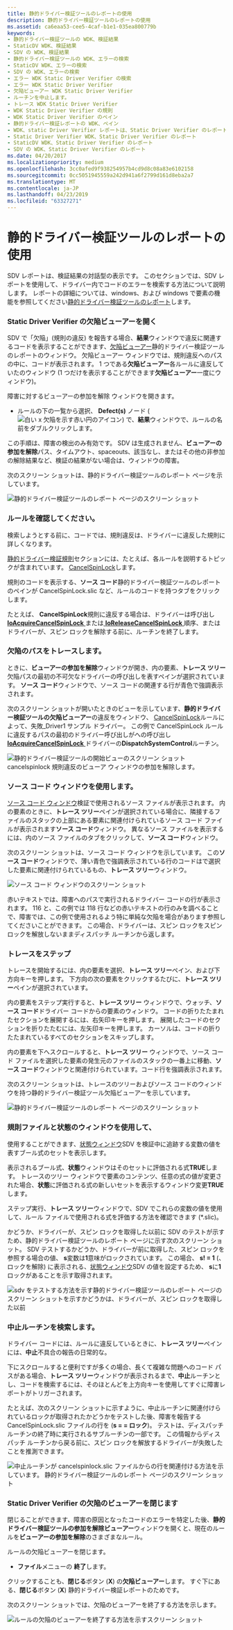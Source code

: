 ```yaml
---
title: 静的ドライバー検証ツールのレポートの使用
description: 静的ドライバー検証ツールのレポートの使用
ms.assetid: ca6eaa53-cee5-4caf-b1e1-035ea800779b
keywords:
- 静的ドライバー検証ツールの WDK、検証結果
- StaticDV WDK、検証結果
- SDV の WDK、検証結果
- 静的ドライバー検証ツールの WDK、エラーの検索
- StaticDV WDK、エラーの検索
- SDV の WDK、エラーの検索
- エラー WDK Static Driver Verifier の検索
- エラー WDK Static Driver Verifier
- 欠陥ビューアー WDK Static Driver Verifier
- ルーチンを中止します。
- トレース WDK Static Driver Verifier
- WDK Static Driver Verifier の規則
- WDK Static Driver Verifier のペイン
- 静的ドライバー検証レポートの WDK、ペイン
- WDK、static Driver Verifier レポートは、Static Driver Verifier のレポートについて
- Static Driver Verifier WDK、Static Driver Verifier のレポート
- StaticDV WDK、Static Driver Verifier のレポート
- SDV の WDK、Static Driver Verifier のレポート
ms.date: 04/20/2017
ms.localizationpriority: medium
ms.openlocfilehash: 3cc0afed9f938254957b4cd9d8c08a83e6102158
ms.sourcegitcommit: 0cc5051945559a242d941a6f2799d161d8eba2a7
ms.translationtype: MT
ms.contentlocale: ja-JP
ms.lasthandoff: 04/23/2019
ms.locfileid: "63327271"
---
```

# <a name="using-the-static-driver-verifier-report"></a>静的ドライバー検証ツールのレポートの使用


SDV レポートは、検証結果の対話型の表示です。 このセクションでは、SDV レポートを使用して、ドライバー内でコードのエラーを検索する方法について説明します。 レポートの詳細については、windows、および windows で要素の機能を参照してください[静的ドライバー検証ツールのレポート](static-driver-verifier-report.md)します。

### <a name="span-idopenthestaticdriververifierdefectviewerspanspan-idopenthestaticdriververifierdefectviewerspanopen-the-static-driver-verifier-defect-viewer"></a><span id="open_the_static_driver_verifier_defect_viewer"></span><span id="OPEN_THE_STATIC_DRIVER_VERIFIER_DEFECT_VIEWER"></span>Static Driver Verifier の欠陥ビューアーを開く

SDV で「欠陥」(規則の違反) を報告する場合、**結果**ウィンドウで違反に関連するコードを表示することができます、[欠陥ビューアー](defect-viewer.md)静的ドライバー検証ツールのレポートのウィンドウ。 欠陥ビューアー ウィンドウでは、規則違反へのパスの中に、コードが表示されます。 1 つである**欠陥ビューアー**各ルールに違反していたのウィンドウ (1 つだけを表示することができます**欠陥ビューアー**一度にウィンドウ)。

障害に対するビューアーの参加を解除 ウィンドウを開きます。

-   ルールの下の一覧から選択、 **Defect(s)** ノード (![白い x 欠陥を示す赤い円のアイコン](images/sdv-ico-defect.png)) で、**結果**ウィンドウで、ルールの名前をダブルクリックします。

この手順は、障害の検出のみ有効です。 SDV は生成されません、**ビューアーの参加を解除**パス、タイムアウト、spaceouts、該当なし、またはその他の非参加の解除結果など、検証の結果がない場合は、ウィンドウの障害。

次のスクリーン ショットは、静的ドライバー検証ツールのレポート ページを示しています。

![静的ドライバー検証ツールのレポート ページのスクリーン ショット](images/sdv-defectviewer.png)

### <a name="span-idreviewtherulespanspan-idreviewtherulespanreview-the-rule"></a><span id="review_the_rule"></span><span id="REVIEW_THE_RULE"></span>ルールを確認してください。

検索しようとする前に、コードでは、規則違反は、ドライバーに違反した規則に詳しくなります。

[静的ドライバー検証規則](https://msdn.microsoft.com/library/windows/hardware/ff551714)セクションには、たとえば、各ルールを説明するトピックが含まれています。 [CancelSpinLock](https://msdn.microsoft.com/library/windows/hardware/ff542478)します。

規則のコードを表示する、**ソース コード**静的ドライバー検証ツールのレポートのペインが CancelSpinLock.slic など、ルールのコードを持つタブをクリックします。

たとえば、 **CancelSpinLock**規則に違反する場合は、ドライバーは呼び出し[ **IoAcquireCancelSpinLock** ](https://msdn.microsoft.com/library/windows/hardware/ff548196)または[ **IoReleaseCancelSpinLock** ](https://msdn.microsoft.com/library/windows/hardware/ff549550)順序、またはドライバーが、スピン ロックを解除する前に、ルーチンを終了します。

### <a name="span-idtracethedefectpathspanspan-idtracethedefectpathspantrace-the-defect-path"></a><span id="trace_the_defect_path"></span><span id="TRACE_THE_DEFECT_PATH"></span>欠陥のパスをトレースします。

ときに、**ビューアーの参加を解除**ウィンドウが開き、内の要素、**トレース ツリー**欠陥パスの最初の不可欠なドライバーの呼び出しを表すペインが選択されています。 **ソース コード**ウィンドウで、ソース コードの関連する行が青色で強調表示されます。

次のスクリーン ショットが開いたときのビューを示しています、**静的ドライバー検証ツールの欠陥ビューアー**の違反をウィンドウ、 [CancelSpinLock](https://msdn.microsoft.com/library/windows/hardware/ff542478)ルールによって、失敗\_Driver1 サンプル ドライバー。 この例で CancelSpinLock ルールに違反するパスの最初のドライバー呼び出しがへの呼び出し[ **IoAcquireCancelSpinLock** ](https://msdn.microsoft.com/library/windows/hardware/ff548196)ドライバーの**DispatchSystemControl**ルーチン。

![静的ドライバー検証ツールの開始ビューのスクリーン ショット cancelspinlock 規則違反のビューア ウィンドウの参加を解除します。](images/sdv-tracetree.png)

### <a name="span-idusethesourcecodepanespanspan-idusethesourcecodepanespanuse-the-source-code-pane"></a><span id="use_the_source_code_pane"></span><span id="USE_THE_SOURCE_CODE_PANE"></span>ソース コード ウィンドウを使用します。

[ソース コード ウィンドウ](source-code-pane.md)検証で使用されるソース ファイルが表示されます。 内の要素のときに、**トレース ツリー**ペインが選択されている場合に、隣接するファイルのスタックの上部にある要素に関連付けられているソース コード ファイルが表示されます**ソース コード**ウィンドウ。 異なるソース ファイルを表示するには、内のソース ファイルのタブをクリックして、**ソース コード**ウィンドウ。

次のスクリーン ショットは、ソース コード ウィンドウを示しています。 この**ソース コード**ウィンドウで、薄い青色で強調表示されている行のコードはで選択した要素に関連付けられているもの、**トレース ツリー**ウィンドウ。

![ソース コード ウィンドウのスクリーン ショット](images/sdv-sourcecode.png)

赤いテキストでは、障害へのパスで実行されるドライバー コードの行が表示されます。 116 と、この例では 118 行などの赤いテキストの行のみを調べることで、障害では、この例で使用されるよう特に単純な欠陥を場合があります参照してくださいことができます。 この場合、ドライバーは、スピン ロックをスピン ロックを解放しないままディスパッチ ルーチンから返します。

### <a name="span-idstepthroughthetracespanspan-idstepthroughthetracespanstep-through-the-trace"></a><span id="step_through_the_trace"></span><span id="STEP_THROUGH_THE_TRACE"></span>トレースをステップ

トレースを開始するには、内の要素を選択、**トレース ツリー**ペイン、および下方向キーを押します。 下方向の次の要素をクリックするたびに、**トレース ツリー**ペインが選択されています。

内の要素をステップ実行すると、**トレース ツリー**  ウィンドウで、ウォッチ、**ソース コード**ドライバー コードからの要素のウィンドウ。 コードの折りたたまれたセクションを展開するには、右矢印キーを押します。 展開したコードのセクションを折りたたむには、左矢印キーを押します。 カーソルは、コードの折りたたまれているすべてのセクションをスキップします。

内の要素を下へスクロールすると、**トレース ツリー**  ウィンドウで、ソース コード ファイルを選択した要素の発生元のファイルのスタックの一番上に移動、**ソース コード**ウィンドウと関連付けられています。コード行を強調表示されます。

次のスクリーン ショットは、トレースのツリーおよびソース コードのウィンドウを持つ静的ドライバー検証ツール欠陥ビューアーを示しています。

![静的ドライバー検証ツールのレポート ページのスクリーン ショット](images/sdv-trace1.png)

### <a name="span-idusetherulefileandstatepanespanspan-idusetherulefileandstatepanespanuse-the-rule-file-and-state-pane"></a><span id="use_the_rule_file_and_state_pane"></span><span id="USE_THE_RULE_FILE_AND_STATE_PANE"></span>規則ファイルと状態のウィンドウを使用して、

使用することができます、[状態ウィンドウ](state-pane.md)SDV を検証中に追跡する変数の値を表すブール式のセットを表示します。

表示されるブール式、**状態**ウィンドウはそのセットに評価される式**TRUE**します。 トレースのツリー ウィンドウで要素のコンテンツ、任意の式の値が変更された場合、**状態**に評価される式の新しいセットを表示するウィンドウ変更**TRUE**します。

ステップ実行、**トレース ツリー**ウィンドウで、SDV でこれらの変数の値を使用して、ルール ファイルで使用される式を評価する方法を確認できます (\*.slic)。

かどうか、ドライバーが、スピン ロックを取得した以前に SDV のテストが示すため、静的ドライバー検証ツールのレポート ページに示す次のスクリーン ショット。 SDV テストするかどうか、ドライバーが前に取得した、スピン ロックを参照する場合の値、 **s**変数は**1**意味がロックされています。 この場合、 **s! = 1** (、ロックを解除) に表示される、[状態ウィンドウ](state-pane.md)SDV の値を設定するため、 **s**に**1**ロックがあることを示す取得されます。

![sdv をテストする方法を示す静的ドライバー検証ツールのレポート ページのスクリーン ショットを示すかどうかは、ドライバーが、スピン ロックを取得した以前](images/sdv-trace2.png)

### <a name="span-idfindtheabortroutinespanspan-idfindtheabortroutinespanfind-the-abort-routine"></a><span id="find_the_abort_routine"></span><span id="FIND_THE_ABORT_ROUTINE"></span>中止ルーチンを検索します。

ドライバー コードには、ルールに違反しているときに、**トレース ツリー**ペインには、**中止**不具合の報告の日常的な。

下にスクロールすると便利ですが多くの場合、長くて複雑な問題へのコード パスがある場合、**トレース ツリー**ウィンドウが表示されるまで、**中止**ルーチンとし、コードを検索するには、そのほとんどを上方向キーを使用してすぐに障害レポートがトリガーされます。

たとえば、次のスクリーン ショットに示すように、中止ルーチンに関連付けられているロックが取得されたかどうかをテストした後、障害を報告する CancelSpinLock.slic ファイルの行を (**s = = ロック**)。 テストは、ディスパッチ ルーチンの終了時に実行されるサブルーチンの一部です。 この情報からディスパッチ ルーチンから戻る前に、スピン ロックを解放するドライバーが失敗したことを推測できます。

![中止ルーチンが cancelspinlock.slic ファイルからの行を関連付ける方法を示しています。 静的ドライバー検証ツールのレポート ページのスクリーン ショット](images/sdv-trace3.png)

### <a name="span-idclosethestaticdriververifierdefectviewerspanspan-idclosethestaticdriververifierdefectviewerspanclose-the-static-driver-verifier-defect-viewer"></a><span id="close_the_static_driver_verifier_defect_viewer"></span><span id="CLOSE_THE_STATIC_DRIVER_VERIFIER_DEFECT_VIEWER"></span>Static Driver Verifier の欠陥のビューアーを閉じます

閉じることができます、障害の原因となったコードのエラーを特定した後、**静的ドライバー検証ツールの参加を解除ビューアー**ウィンドウを開くと、現在のルールを**ビューアーの参加を解除**のさまざまなルール。

ルールの欠陥ビューアーを閉じます。

-   **ファイル**メニューの **終了**します。

クリックすることも、**閉じる**ボタン (**X**) の**欠陥ビューアー**します。 すぐ下にある、**閉じる**ボタン (**X**) 静的ドライバー検証レポートのためです。

次のスクリーン ショットでは、欠陥のビューアーを終了する方法を示します。

![ルールの欠陥のビューアーを終了する方法を示すスクリーン ショット](images/sdv-defectviewerclose.png)

 

 





